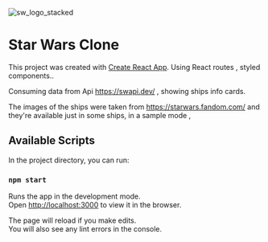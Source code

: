 ![sw_logo_stacked](https://user-images.githubusercontent.com/59293758/136673924-af35a6f4-d06f-4e7c-81d4-3f8d1d6668fb.png)
# Star Wars Clone 

This project was created with [Create React App](https://github.com/facebook/create-react-app). Using React routes , styled components..

Consuming data from Api https://swapi.dev/ , showing ships info cards. 

The images of the ships were taken from https://starwars.fandom.com/ and they're available just in some ships, in a sample mode , 

## Available Scripts

In the project directory, you can run:

### `npm start`

Runs the app in the development mode.\
Open [http://localhost:3000](http://localhost:3000) to view it in the browser.

The page will reload if you make edits.\
You will also see any lint errors in the console.

